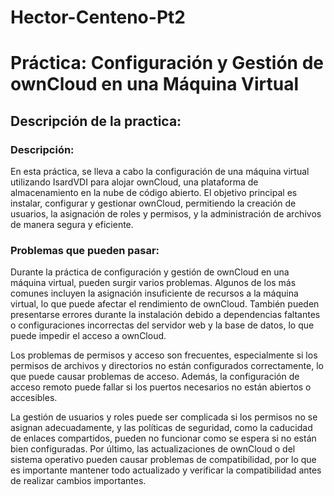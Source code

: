 # Hector-Centeno-Pt2

# Práctica: Configuración y Gestión de ownCloud en una Máquina Virtual

## Descripción de la practica:

### Descripción:
En esta práctica, se lleva a cabo la configuración de una máquina virtual utilizando IsardVDI para alojar ownCloud, una plataforma de almacenamiento en la nube de código abierto. El objetivo principal es instalar, configurar y gestionar ownCloud, permitiendo la creación de usuarios, la asignación de roles y permisos, y la administración de archivos de manera segura y eficiente.


### Problemas que pueden pasar:

Durante la práctica de configuración y gestión de ownCloud en una máquina virtual, pueden surgir varios problemas. Algunos de los más comunes incluyen la asignación insuficiente de recursos a la máquina virtual, lo que puede afectar el rendimiento de ownCloud. También pueden presentarse errores durante la instalación debido a dependencias faltantes o configuraciones incorrectas del servidor web y la base de datos, lo que puede impedir el acceso a ownCloud.

Los problemas de permisos y acceso son frecuentes, especialmente si los permisos de archivos y directorios no están configurados correctamente, lo que puede causar problemas de acceso. Además, la configuración de acceso remoto puede fallar si los puertos necesarios no están abiertos o accesibles.

La gestión de usuarios y roles puede ser complicada si los permisos no se asignan adecuadamente, y las políticas de seguridad, como la caducidad de enlaces compartidos, pueden no funcionar como se espera si no están bien configuradas. Por último, las actualizaciones de ownCloud o del sistema operativo pueden causar problemas de compatibilidad, por lo que es importante mantener todo actualizado y verificar la compatibilidad antes de realizar cambios importantes.
